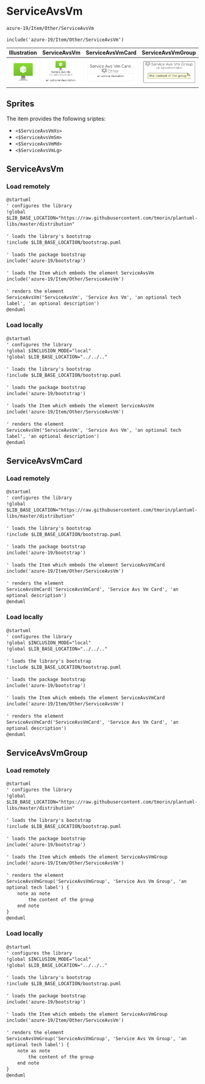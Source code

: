 # ServiceAvsVm


```text
azure-19/Item/Other/ServiceAvsVm
```

```text
include('azure-19/Item/Other/ServiceAvsVm')
```



| Illustration | ServiceAvsVm | ServiceAvsVmCard | ServiceAvsVmGroup |
| :---: | :---: | :---: | :---: |
| ![illustration for Illustration](../../../azure-19/Item/Other/ServiceAvsVm.png) | ![illustration for ServiceAvsVm](../../../azure-19/Item/Other/ServiceAvsVm.Local.png) | ![illustration for ServiceAvsVmCard](../../../azure-19/Item/Other/ServiceAvsVmCard.Local.png) | ![illustration for ServiceAvsVmGroup](../../../azure-19/Item/Other/ServiceAvsVmGroup.Local.png) |



## Sprites
The item provides the following sriptes:

- `<$ServiceAvsVmXs>`
- `<$ServiceAvsVmSm>`
- `<$ServiceAvsVmMd>`
- `<$ServiceAvsVmLg>`





## ServiceAvsVm

### Load remotely
```plantuml
@startuml
' configures the library
!global $LIB_BASE_LOCATION="https://raw.githubusercontent.com/tmorin/plantuml-libs/master/distribution"

' loads the library's bootstrap
!include $LIB_BASE_LOCATION/bootstrap.puml

' loads the package bootstrap
include('azure-19/bootstrap')

' loads the Item which embeds the element ServiceAvsVm
include('azure-19/Item/Other/ServiceAvsVm')

' renders the element
ServiceAvsVm('ServiceAvsVm', 'Service Avs Vm', 'an optional tech label', 'an optional description')
@enduml
```

### Load locally
```plantuml
@startuml
' configures the library
!global $INCLUSION_MODE="local"
!global $LIB_BASE_LOCATION="../../.."

' loads the library's bootstrap
!include $LIB_BASE_LOCATION/bootstrap.puml

' loads the package bootstrap
include('azure-19/bootstrap')

' loads the Item which embeds the element ServiceAvsVm
include('azure-19/Item/Other/ServiceAvsVm')

' renders the element
ServiceAvsVm('ServiceAvsVm', 'Service Avs Vm', 'an optional tech label', 'an optional description')
@enduml
```

## ServiceAvsVmCard

### Load remotely
```plantuml
@startuml
' configures the library
!global $LIB_BASE_LOCATION="https://raw.githubusercontent.com/tmorin/plantuml-libs/master/distribution"

' loads the library's bootstrap
!include $LIB_BASE_LOCATION/bootstrap.puml

' loads the package bootstrap
include('azure-19/bootstrap')

' loads the Item which embeds the element ServiceAvsVmCard
include('azure-19/Item/Other/ServiceAvsVm')

' renders the element
ServiceAvsVmCard('ServiceAvsVmCard', 'Service Avs Vm Card', 'an optional description')
@enduml
```

### Load locally
```plantuml
@startuml
' configures the library
!global $INCLUSION_MODE="local"
!global $LIB_BASE_LOCATION="../../.."

' loads the library's bootstrap
!include $LIB_BASE_LOCATION/bootstrap.puml

' loads the package bootstrap
include('azure-19/bootstrap')

' loads the Item which embeds the element ServiceAvsVmCard
include('azure-19/Item/Other/ServiceAvsVm')

' renders the element
ServiceAvsVmCard('ServiceAvsVmCard', 'Service Avs Vm Card', 'an optional description')
@enduml
```

## ServiceAvsVmGroup

### Load remotely
```plantuml
@startuml
' configures the library
!global $LIB_BASE_LOCATION="https://raw.githubusercontent.com/tmorin/plantuml-libs/master/distribution"

' loads the library's bootstrap
!include $LIB_BASE_LOCATION/bootstrap.puml

' loads the package bootstrap
include('azure-19/bootstrap')

' loads the Item which embeds the element ServiceAvsVmGroup
include('azure-19/Item/Other/ServiceAvsVm')

' renders the element
ServiceAvsVmGroup('ServiceAvsVmGroup', 'Service Avs Vm Group', 'an optional tech label') {
    note as note
        the content of the group
    end note
}
@enduml
```

### Load locally
```plantuml
@startuml
' configures the library
!global $INCLUSION_MODE="local"
!global $LIB_BASE_LOCATION="../../.."

' loads the library's bootstrap
!include $LIB_BASE_LOCATION/bootstrap.puml

' loads the package bootstrap
include('azure-19/bootstrap')

' loads the Item which embeds the element ServiceAvsVmGroup
include('azure-19/Item/Other/ServiceAvsVm')

' renders the element
ServiceAvsVmGroup('ServiceAvsVmGroup', 'Service Avs Vm Group', 'an optional tech label') {
    note as note
        the content of the group
    end note
}
@enduml
```

